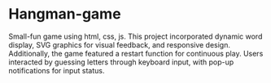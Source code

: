 # Hangman-game
Small-fun game using html, css, js.
This project incorporated dynamic word display, SVG graphics for visual feedback, and responsive design. Additionally, the game featured a restart function for continuous play.
Users interacted by guessing letters through keyboard input, with pop-up notifications for input status.
